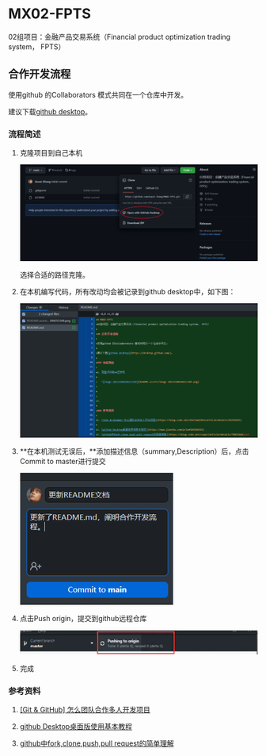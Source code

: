 # MX02-FPTS
02组项目：金融产品交易系统（Financial product optimization trading system， FPTS）

## 合作开发流程

使用github 的Collaborators 模式共同在一个仓库中开发。

建议下载[github desktop](https://desktop.github.com/)。

### 流程简述

1. 克隆项目到自己本机

	![image-20221104184253349](README.assets/image-20221104184253349.png)

	选择合适的路径克隆。

	

2. 在本机编写代码，所有改动均会被记录到github desktop中，如下图：

	![image-20221104184718351](README.assets/image-20221104184718351.png)

3. **在本机测试无误后，**添加描述信息（summary,Description）后，点击Commit to master进行提交

	![image-20221104185058195](README.assets/image-20221104185058195.png)

4. 点击Push origin，提交到github远程仓库

	![image-20221104185327087](README.assets/image-20221104185327087.png)

5. 完成

### 参考资料

1. [[Git & GitHub] 怎么团队合作多人开发项目](https://blog.csdn.net/dietime1943/article/details/81391835)

2. [github Desktop桌面版使用基本教程](https://www.jianshu.com/p/1e45b93bd593)
3. [github中fork,clone,push,pull request的简单理解](https://blog.csdn.net/cvper/article/details/79035664)